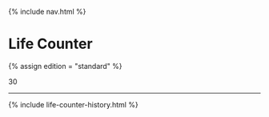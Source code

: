 {% include nav.html %}
# Life Counter

{% assign edition = "standard" %}


<div> 30 </div>


---

{% include life-counter-history.html %}
